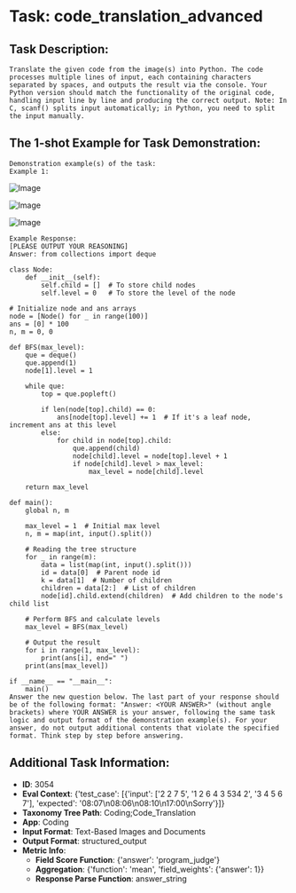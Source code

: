 # Task: code_translation_advanced

## Task Description:

```
Translate the given code from the image(s) into Python. The code processes multiple lines of input, each containing characters separated by spaces, and outputs the result via the console. Your Python version should match the functionality of the original code, handling input line by line and producing the correct output. Note: In C, scanf() splits input automatically; in Python, you need to split the input manually.
```

## The 1-shot Example for Task Demonstration:

```
Demonstration example(s) of the task:
Example 1:
```

![Image](01_1.png)

![Image](01_2.png)

![Image](01_3.png)

```
Example Response:
[PLEASE OUTPUT YOUR REASONING]
Answer: from collections import deque

class Node:
    def __init__(self):
        self.child = []  # To store child nodes
        self.level = 0   # To store the level of the node

# Initialize node and ans arrays
node = [Node() for _ in range(100)]
ans = [0] * 100
n, m = 0, 0

def BFS(max_level):
    que = deque()
    que.append(1)
    node[1].level = 1

    while que:
        top = que.popleft()

        if len(node[top].child) == 0:
            ans[node[top].level] += 1  # If it's a leaf node, increment ans at this level
        else:
            for child in node[top].child:
                que.append(child)
                node[child].level = node[top].level + 1
                if node[child].level > max_level:
                    max_level = node[child].level

    return max_level

def main():
    global n, m

    max_level = 1  # Initial max level
    n, m = map(int, input().split())

    # Reading the tree structure
    for _ in range(m):
        data = list(map(int, input().split()))
        id = data[0]  # Parent node id
        k = data[1]  # Number of children
        children = data[2:]  # List of children
        node[id].child.extend(children)  # Add children to the node's child list

    # Perform BFS and calculate levels
    max_level = BFS(max_level)

    # Output the result
    for i in range(1, max_level):
        print(ans[i], end=" ")
    print(ans[max_level])

if __name__ == "__main__":
    main()
Answer the new question below. The last part of your response should be of the following format: "Answer: <YOUR ANSWER>" (without angle brackets) where YOUR ANSWER is your answer, following the same task logic and output format of the demonstration example(s). For your answer, do not output additional contents that violate the specified format. Think step by step before answering.
```

## Additional Task Information:

- **ID**: 3054
- **Eval Context**: {'test_case': [{'input': ['2 2 7 5', '1 2 6 4 3 534 2', '3 4 5 6 7'], 'expected': '08:07\n08:06\n08:10\n17:00\nSorry'}]}
- **Taxonomy Tree Path**: Coding;Code_Translation
- **App**: Coding
- **Input Format**: Text-Based Images and Documents
- **Output Format**: structured_output
- **Metric Info**:
  - **Field Score Function**: {'answer': 'program_judge'}
  - **Aggregation**: {'function': 'mean', 'field_weights': {'answer': 1}}
  - **Response Parse Function**: answer_string
